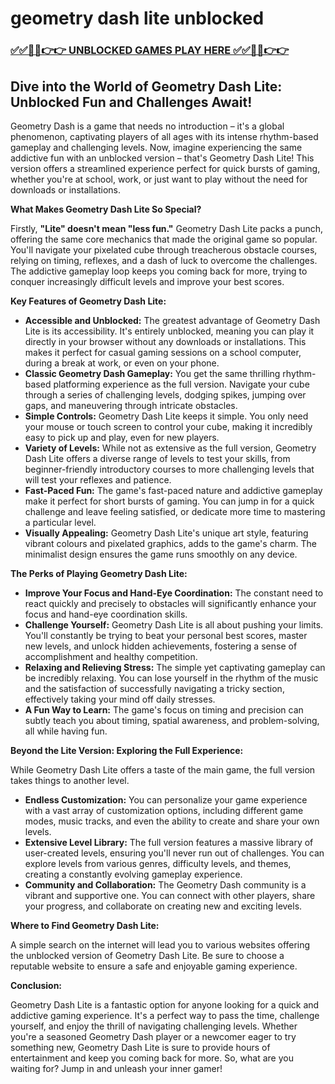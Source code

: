 # geometry dash lite unblocked

### [✅✅🔴🔴👉👉 UNBLOCKED GAMES PLAY HERE ✅✅🔴🔴👉👉](https://topstoryindia.com)

## Dive into the World of Geometry Dash Lite: Unblocked Fun and Challenges Await!

Geometry Dash is a game that needs no introduction – it's a global phenomenon, captivating players of all ages with its intense rhythm-based gameplay and challenging levels. Now, imagine experiencing the same addictive fun with an unblocked version – that's Geometry Dash Lite! This version offers a streamlined experience perfect for quick bursts of gaming, whether you're at school, work, or just want to play without the need for downloads or installations.

**What Makes Geometry Dash Lite So Special?**

Firstly, **"Lite" doesn't mean "less fun."**  Geometry Dash Lite packs a punch, offering the same core mechanics that made the original game so popular. You'll navigate your pixelated cube through treacherous obstacle courses, relying on timing, reflexes, and a dash of luck to overcome the challenges. The addictive gameplay loop keeps you coming back for more, trying to conquer increasingly difficult levels and improve your best scores.

**Key Features of Geometry Dash Lite:**

* **Accessible and Unblocked:** The greatest advantage of Geometry Dash Lite is its accessibility. It's entirely unblocked, meaning you can play it directly in your browser without any downloads or installations. This makes it perfect for casual gaming sessions on a school computer, during a break at work, or even on your phone.
* **Classic Geometry Dash Gameplay:** You get the same thrilling rhythm-based platforming experience as the full version. Navigate your cube through a series of challenging levels, dodging spikes, jumping over gaps, and maneuvering through intricate obstacles. 
* **Simple Controls:** Geometry Dash Lite keeps it simple. You only need your mouse or touch screen to control your cube, making it incredibly easy to pick up and play, even for new players.
* **Variety of Levels:**  While not as extensive as the full version, Geometry Dash Lite offers a diverse range of levels to test your skills, from beginner-friendly introductory courses to more challenging levels that will test your reflexes and patience.
* **Fast-Paced Fun:** The game's fast-paced nature and addictive gameplay make it perfect for short bursts of gaming. You can jump in for a quick challenge and leave feeling satisfied, or dedicate more time to mastering a particular level.
* **Visually Appealing:** Geometry Dash Lite's unique art style, featuring vibrant colours and pixelated graphics, adds to the game's charm. The minimalist design ensures the game runs smoothly on any device.

**The Perks of Playing Geometry Dash Lite:**

* **Improve Your Focus and Hand-Eye Coordination:** The constant need to react quickly and precisely to obstacles will significantly enhance your focus and hand-eye coordination skills.
* **Challenge Yourself:**  Geometry Dash Lite is all about pushing your limits. You'll constantly be trying to beat your personal best scores, master new levels, and unlock hidden achievements, fostering a sense of accomplishment and healthy competition.
* **Relaxing and Relieving Stress:**  The simple yet captivating gameplay can be incredibly relaxing. You can lose yourself in the rhythm of the music and the satisfaction of successfully navigating a tricky section, effectively taking your mind off daily stresses.
* **A Fun Way to Learn:**  The game's focus on timing and precision can subtly teach you about timing, spatial awareness, and problem-solving, all while having fun.

**Beyond the Lite Version:  Exploring the Full Experience:**

While Geometry Dash Lite offers a taste of the main game, the full version takes things to another level. 

* **Endless Customization:** You can personalize your game experience with a vast array of customization options, including different game modes, music tracks, and even the ability to create and share your own levels.
* **Extensive Level Library:** The full version features a massive library of user-created levels, ensuring you'll never run out of challenges. You can explore levels from various genres, difficulty levels, and themes, creating a constantly evolving gameplay experience.
* **Community and Collaboration:** The Geometry Dash community is a vibrant and supportive one. You can connect with other players, share your progress, and collaborate on creating new and exciting levels.

**Where to Find Geometry Dash Lite:**

A simple search on the internet will lead you to various websites offering the unblocked version of Geometry Dash Lite. Be sure to choose a reputable website to ensure a safe and enjoyable gaming experience.

**Conclusion:**

Geometry Dash Lite is a fantastic option for anyone looking for a quick and addictive gaming experience. It's a perfect way to pass the time, challenge yourself, and enjoy the thrill of navigating challenging levels. Whether you're a seasoned Geometry Dash player or a newcomer eager to try something new, Geometry Dash Lite is sure to provide hours of entertainment and keep you coming back for more. So, what are you waiting for?  Jump in and unleash your inner gamer! 

